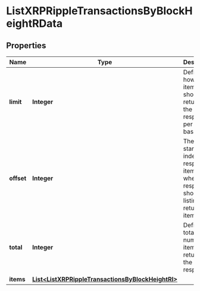 

# ListXRPRippleTransactionsByBlockHeightRData


## Properties

| Name | Type | Description | Notes |
|------------ | ------------- | ------------- | -------------|
|**limit** | **Integer** | Defines how many items should be returned in the response per page basis. |  |
|**offset** | **Integer** | The starting index of the response items, i.e. where the response should start listing the returned items. |  |
|**total** | **Integer** | Defines the total number of items returned in the response. |  |
|**items** | [**List&lt;ListXRPRippleTransactionsByBlockHeightRI&gt;**](ListXRPRippleTransactionsByBlockHeightRI.md) |  |  |



